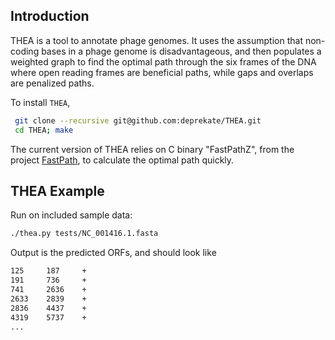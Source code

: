 Introduction
------------

THEA is a tool to annotate phage genomes.  It uses the assumption that non-coding
bases in a phage genome is disadvantageous, and then populates a weighted graph to
find the optimal path through the six frames of the DNA where open reading frames
are beneficial paths, while gaps and overlaps are penalized paths.

To install `THEA`,
```sh
 git clone --recursive git@github.com:deprekate/THEA.git
 cd THEA; make
```
The current version of THEA relies on C binary "FastPathZ", from the project [FastPath](https://github.com/deprekate/fastpath), to 
calculate the optimal path quickly.

THEA Example
--------------

Run on included sample data:
```sh
./thea.py tests/NC_001416.1.fasta 
```
Output is the predicted ORFs, and should look like
```sh
125     187     +
191     736     +
741     2636    +
2633    2839    +
2836    4437    +
4319    5737    +
...
```

